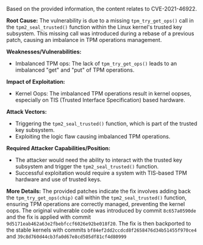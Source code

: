 Based on the provided information, the content relates to CVE-2021-46922.

**Root Cause:**
The vulnerability is due to a missing `tpm_try_get_ops()` call in the `tpm2_seal_trusted()` function within the Linux kernel's trusted key subsystem. This missing call was introduced during a rebase of a previous patch, causing an imbalance in TPM operations management.

**Weaknesses/Vulnerabilities:**
- Imbalanced TPM ops: The lack of `tpm_try_get_ops()` leads to an imbalanced "get" and "put" of TPM operations.

**Impact of Exploitation:**
- Kernel Oops: The imbalanced TPM operations result in kernel oopses, especially on TIS (Trusted Interface Specification) based hardware.

**Attack Vectors:**
- Triggering the `tpm2_seal_trusted()` function, which is part of the trusted key subsystem.
- Exploiting the logic flaw causing imbalanced TPM operations.

**Required Attacker Capabilities/Position:**
- The attacker would need the ability to interact with the trusted key subsystem and trigger the `tpm2_seal_trusted()` function.
- Successful exploitation would require a system with TIS-based TPM hardware and use of trusted keys.

**More Details:**
The provided patches indicate the fix involves adding back the `tpm_try_get_ops(chip)` call within the `tpm2_seal_trusted()` function, ensuring TPM operations are correctly managed, preventing the kernel oops.
The original vulnerable code was introduced by commit `8c657a0590de` and the fix is applied with commit `9d5171eab462a63e2fbebfccf6026e92be018f20`. The fix is then backported to the stable kernels with commits `bf84ef2dd2ccdcd8f2658476d34b51455f970ce4` and `39c8d760d44cb3fa0d67e8cd505df81cf4d80999`